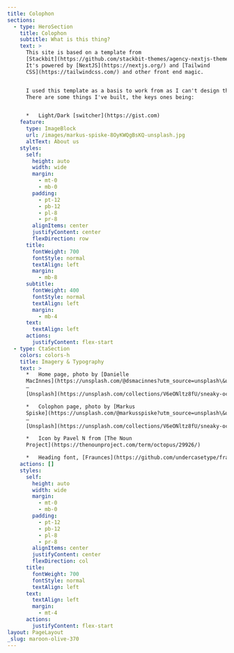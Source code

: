 ```yaml
---
title: Colophon
sections:
  - type: HeroSection
    title: Colophon
    subtitle: What is this thing?
    text: >
      This site is based on a template from
      [Stackbit](https://github.com/stackbit-themes/agency-nextjs-theme) v2.
      It's powered by [NextJS](https://nextjs.org/) and [Tailwind
      CSS](https://tailwindcss.com/) and other front end magic.


      I used this template as a basis to work from as I can't design things!
      There are some things I've built, the keys ones being:


      *   Light/Dark [switcher](https://gist.com)
    feature:
      type: ImageBlock
      url: /images/markus-spiske-8OyKWQgBsKQ-unsplash.jpg
      altText: About us
    styles:
      self:
        height: auto
        width: wide
        margin:
          - mt-0
          - mb-0
        padding:
          - pt-12
          - pb-12
          - pl-8
          - pr-8
        alignItems: center
        justifyContent: center
        flexDirection: row
      title:
        fontWeight: 700
        fontStyle: normal
        textAlign: left
        margin:
          - mb-8
      subtitle:
        fontWeight: 400
        fontStyle: normal
        textAlign: left
        margin:
          - mb-4
      text:
        textAlign: left
      actions:
        justifyContent: flex-start
  - type: CtaSection
    colors: colors-h
    title: Imagery & Typography
    text: >
      *   Home page, photo by [Danielle
      MacInnes](https://unsplash.com/@dsmacinnes?utm_source=unsplash\&utm_medium=referral\&utm_content=creditCopyText)
      —
      [Unsplash](https://unsplash.com/collections/V6eONltz8fU/sneaky-octopus?utm_source=unsplash\&utm_medium=referral\&utm_content=creditCopyText)

      *   Colophon page, photo by [Markus
      Spiske](https://unsplash.com/@markusspiske?utm_source=unsplash\&utm_medium=referral\&utm_content=creditCopyText)
      —
      [Unsplash](https://unsplash.com/collections/V6eONltz8fU/sneaky-octopus?utm_source=unsplash\&utm_medium=referral\&utm_content=creditCopyText)

      *   Icon by Pavel N from [The Noun
      Project](https://thenounproject.com/term/octopus/29926/)

      *   Heading font, [Fraunces](https://github.com/undercasetype/fraunces)
    actions: []
    styles:
      self:
        height: auto
        width: wide
        margin:
          - mt-0
          - mb-0
        padding:
          - pt-12
          - pb-12
          - pl-8
          - pr-8
        alignItems: center
        justifyContent: center
        flexDirection: col
      title:
        fontWeight: 700
        fontStyle: normal
        textAlign: left
      text:
        textAlign: left
        margin:
          - mt-4
      actions:
        justifyContent: flex-start
layout: PageLayout
_slug: maroon-olive-370
---
```

